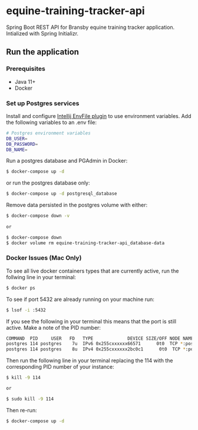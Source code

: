 # equine-training-tracker-api

Spring Boot REST API for Bransby equine training tracker application. Intialized with Spring Initializr.

## Run the application

### Prerequisites

  * Java 11+
  * Docker

### Set up Postgres services

Install and configure [Intellij EnvFile plugin](https://plugins.jetbrains.com/plugin/7861-envfile) to use environment variables. Add the following variables to an .env file:

```bash
# Postgres environment variables
DB_USER=
DB_PASSWORD=
DB_NAME=
```

Run a postgres database and PGAdmin in Docker:
```bash
$ docker-compose up -d
```
or run the postgres database only:
```bash
$ docker-compose up -d postgresql_database
```
Remove data persisted in the postgres volume with either:
```bash
$ docker-compose down -v
 
or 

$ docker-compose down
$ docker volume rm equine-training-tracker-api_database-data
```

### Docker Issues (Mac Only)

To see all live docker containers types that are currently active, run the follwing line in your terminal:
```bash
$ docker ps
```
To see if port 5432 are already running on your machine run:
```bash
$ lsof -i :5432  
```
If you see the following in your terminal this means that the port is still active. Make a note of the PID number:
```bash
COMMAND  PID     USER   FD   TYPE             DEVICE SIZE/OFF NODE NAME
postgres 114 postgres    7u  IPv6 0x255cxxxxxx66571      0t0  TCP *:postgresql (LISTEN)
postgres 114 postgres    8u  IPv4 0x255cxxxxxx2bc0c1      0t0  TCP *:postgresql (LISTEN)
```
Then run the following line in your terminal replacing the 114 with the corresponding PID number of your instance: 
```bash
$ kill -9 114 

or 

$ sudo kill -9 114 

```
Then re-run:
```bash
$ docker-compose up -d
```



